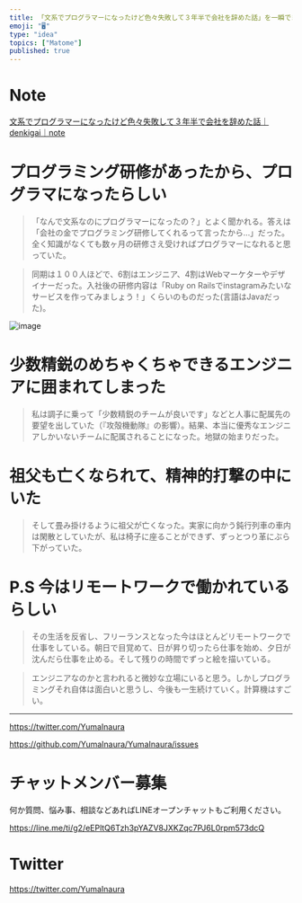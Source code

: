 ```yaml
---
title: 「文系でプログラマーになったけど色々失敗して３年半で会社を辞めた話」を一瞬でまとめたい
emoji: "🖥"
type: "idea"
topics: ["Matome"]
published: true
---
```




# Note

[文系でプログラマーになったけど色々失敗して３年半で会社を辞めた話｜denkigai｜note](https://note.mu/denkigai/n/nafff6bd87802)

# プログラミング研修があったから、プログラマになったらしい

>「なんで文系なのにプログラマーになったの？」とよく聞かれる。答えは「会社の金でプログラミング研修してくれるって言ったから…」だった。全く知識がなくても数ヶ月の研修さえ受ければプログラマーになれると思っていた。

>同期は１００人ほどで、6割はエンジニア、4割はWebマーケターやデザイナーだった。入社後の研修内容は「Ruby on Railsでinstagramみたいなサービスを作ってみましょう！」くらいのものだった(言語はJavaだった)。

![image](https://user-images.githubusercontent.com/13635059/51452044-a81a7580-1d7b-11e9-89c3-95538407aba8.png)

# 少数精鋭のめちゃくちゃできるエンジニアに囲まれてしまった

>私は調子に乗って「少数精鋭のチームが良いです」などと人事に配属先の要望を出していた（『攻殻機動隊』の影響）。結果、本当に優秀なエンジニアしかいないチームに配属されることになった。地獄の始まりだった。

# 祖父も亡くなられて、精神的打撃の中にいた

>そして畳み掛けるように祖父が亡くなった。実家に向かう鈍行列車の車内は閑散としていたが、私は椅子に座ることができず、ずっとつり革にぶら下がっていた。

# P.S 今はリモートワークで働かれているらしい

>その生活を反省し、フリーランスとなった今はほとんどリモートワークで仕事をしている。朝日で目覚めて、日が昇り切ったら仕事を始め、夕日が沈んだら仕事を止める。そして残りの時間でずっと絵を描いている。

> エンジニアなのかと言われると微妙な立場にいると思う。しかしプログラミングそれ自体は面白いと思うし、今後も一生続けていく。計算機はすごい。

---

https://twitter.com/YumaInaura

https://github.com/YumaInaura/YumaInaura/issues








<!-- Update From Qiita API -->

# チャットメンバー募集


何か質問、悩み事、相談などあればLINEオープンチャットもご利用ください。

https://line.me/ti/g2/eEPltQ6Tzh3pYAZV8JXKZqc7PJ6L0rpm573dcQ





# Twitter


https://twitter.com/YumaInaura


<!-- Update From Qiita API -->



